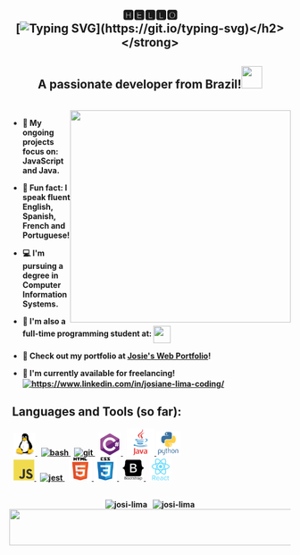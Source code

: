 <div align="center">
    
<strong><h2>🅷🅴🅻🅻🅾 <br>
[![Typing SVG](https://readme-typing-svg.herokuapp.com?size=22&duration=5300&lines=I'm+Josi.+Glad+to+see+you+here!)](https://git.io/typing-svg)</h2></strong>
    
</div>

<h2 align="center">A passionate developer from Brazil!<img width="37" height="40" src="https://user-images.githubusercontent.com/108018406/213756980-fd30ab56-1dfd-4c03-a54e-cae76137ff1b.gif"></h2> 


<br>

<img align="right" width="395" height="380" src="https://user-images.githubusercontent.com/108018406/213635819-df439175-fcf7-4c6e-927d-fecaff376b47.png">

<p align="left">

- 🔭 My ongoing projects focus on: **JavaScript and Java**.

- 💙 Fun fact: **I speak fluent English, Spanish, French and Portuguese**!
    
- 💻 I'm pursuing a degree in **Computer Information Systems**.

- 🌱 I'm also a full-time programming student at: <a href="https://www.betrybe.com/" target="_blank"><img align="center" src="https://user-images.githubusercontent.com/108018406/213615293-7710fe7c-46aa-48e8-a82d-2e0672848e0f.png" height="31" width="31" /></a>
    
- 🚀 Check out my portfolio at [Josie's Web Portfolio](https://josi-lima.github.io/web-portfolio/)!

- 💪 I'm currently available for **freelancing!** <a href="https://www.linkedin.com/in/josiane-lima-coding/" target="_blank"><img align="center" src="https://raw.githubusercontent.com/rahuldkjain/github-profile-readme-generator/master/src/images/icons/Social/linked-in-alt.svg" alt="https://www.linkedin.com/in/josiane-lima-coding/" height="27" width="36" /></a>

<h2 align="left">&nbsp;Languages and Tools (so far):</h2>

<p align="left">

&nbsp; <a href="https://www.linux.org/" target="_blank" rel="noreferrer"> <img src="https://raw.githubusercontent.com/devicons/devicon/master/icons/linux/linux-original.svg" alt="linux" width="40" height="40"/> </a>
&nbsp; <a href="https://www.gnu.org/software/bash/" target="_blank" rel="noreferrer"> <img src="https://user-images.githubusercontent.com/108018406/213624720-e18290dc-1b76-4cc5-8ba6-3433d741126c.png" alt="bash" width="39" height="39"/> </a> 
&nbsp; <a href="https://git-scm.com/" target="_blank" rel="noreferrer"> <img src="https://www.vectorlogo.zone/logos/git-scm/git-scm-icon.svg" alt="git" width="38" height="38"/> </a>
&nbsp; <a href="https://www.w3schools.com/cs/" target="_blank" rel="noreferrer"> <img src="https://raw.githubusercontent.com/devicons/devicon/master/icons/csharp/csharp-original.svg" alt="csharp" width="40" height="40"/> </a> 
&nbsp; <a href="https://www.java.com/en/" target="_blank" rel="noreferrer"> 
<img src="https://raw.githubusercontent.com/devicons/devicon/master/icons/java/java-original-wordmark.svg" alt="java" width="50" height="48"/> </a>
<a href="https://python.org/" target="_blank" rel="noreferrer"> 
<img src="https://raw.githubusercontent.com/devicons/devicon/master/icons/python/python-original-wordmark.svg" alt="python" width="43" height="43"/> </a>
<br>
&nbsp; <a href="https://developer.mozilla.org/en-US/docs/Web/JavaScript" target="_blank" rel="noreferrer"> <img src="https://raw.githubusercontent.com/devicons/devicon/master/icons/javascript/javascript-original.svg" alt="javascript" width="38" height="38"/> </a> 
&nbsp; <a href="https://jestjs.io/" target="_blank" rel="noreferrer"> <img src="https://user-images.githubusercontent.com/108018406/222857261-aa4d9e4a-ab68-4da9-bf0f-42872a4f15b8.png" alt="jest" width="40" height="39"/> </a> 
&nbsp; <a href="https://www.w3.org/html/" target="_blank" rel="noreferrer"> <img src="https://raw.githubusercontent.com/devicons/devicon/master/icons/html5/html5-original-wordmark.svg" alt="html5" width="42" height="42"/> </a> 
<a href="https://www.w3schools.com/css/" target="_blank" rel="noreferrer"> <img src="https://raw.githubusercontent.com/devicons/devicon/master/icons/css3/css3-original-wordmark.svg" alt="css3" width="42" height="42"/> </a>
&nbsp; <a href="https://getbootstrap.com" target="_blank" rel="noreferrer"> <img src="https://raw.githubusercontent.com/devicons/devicon/master/icons/bootstrap/bootstrap-plain-wordmark.svg" alt="bootstrap" width="38" height="38"/> </a>
&nbsp; <a href="https://react.dev/" target="_blank" rel="noreferrer"> 
<img src="https://raw.githubusercontent.com/devicons/devicon/master/icons/react/react-original-wordmark.svg" alt="react" width="40" height="40"/> </a>

</p>

<br>

<div align="center">
    
<img src="https://github-readme-stats-git-masterrstaa-rickstaa.vercel.app/api/top-langs?username=josi-lima&count_private=true&show_icons=true&locale=en&layout=compact&theme=radical" alt="josi-lima" />
&nbsp;
<img src="https://github-readme-stats-git-masterrstaa-rickstaa.vercel.app/api?username=josi-lima&count_private=true&show_icons=true&locale=en&layout=compact&theme=radical" alt="josi-lima" />

</div>

<img src="https://user-images.githubusercontent.com/108018406/212565138-f24c34c5-d0e1-4337-8f08-1b18412c8d1e.png" width="900" height="65" />


